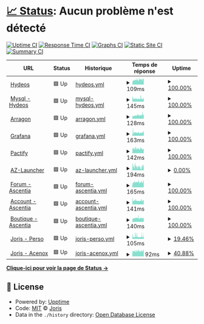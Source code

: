 # [📈 Status](https://JorisPV.github.io/Status): <!--live status--> **Aucun problème n'est détecté**

[![Uptime CI](https://github.com/Acenox/Status/workflows/Uptime%20CI/badge.svg)](https://github.com/Acenox/Status/actions?query=workflow%3A%22Uptime+CI%22)
[![Response Time CI](https://github.com/Acenox/Status/workflows/Response%20Time%20CI/badge.svg)](https://github.com/Acenox/Status/actions?query=workflow%3A%22Response+Time+CI%22)
[![Graphs CI](https://github.com/Acenox/Status/workflows/Graphs%20CI/badge.svg)](https://github.com/Acenox/Status/actions?query=workflow%3A%22Graphs+CI%22)
[![Static Site CI](https://github.com/Acenox/Status/workflows/Static%20Site%20CI/badge.svg)](https://github.com/Acenox/Status/actions?query=workflow%3A%22Static+Site+CI%22)
[![Summary CI](https://github.com/Acenox/Status/workflows/Summary%20CI/badge.svg)](https://github.com/Acenox/Status/actions?query=workflow%3A%22Summary+CI%22)

<!--start: status pages-->
<!-- This summary is generated by Upptime (https://github.com/upptime/upptime) -->
<!-- Do not edit this manually, your changes will be overwritten -->
<!-- prettier-ignore -->
| URL | Status | Historique | Temps de réponse | Uptime |
| --- | ------ | ------- | ------------- | ------ |
| <img alt="" src="https://icons.duckduckgo.com/ip3/hydeos.fr.ico" height="13"> [Hydeos](https://hydeos.fr) | 🟩 Up | [hydeos.yml](https://github.com/JorisPV/Status/commits/HEAD/history/hydeos.yml) | <details><summary><img alt="Temps de réponse" src="./graphs/hydeos/response-time-week.png" height="20"> 109ms</summary><br><a href="https://JorisPV.github.io/Status/history/hydeos"><img alt="Temps de réponse 120" src="https://img.shields.io/endpoint?url=https%3A%2F%2Fraw.githubusercontent.com%2FJorisPV%2FStatus%2FHEAD%2Fapi%2Fhydeos%2Fresponse-time.json"></a><br><a href="https://JorisPV.github.io/Status/history/hydeos"><img alt="24 heures - Temps de réponse 124" src="https://img.shields.io/endpoint?url=https%3A%2F%2Fraw.githubusercontent.com%2FJorisPV%2FStatus%2FHEAD%2Fapi%2Fhydeos%2Fresponse-time-day.json"></a><br><a href="https://JorisPV.github.io/Status/history/hydeos"><img alt="7 jours - Temps de réponse 109" src="https://img.shields.io/endpoint?url=https%3A%2F%2Fraw.githubusercontent.com%2FJorisPV%2FStatus%2FHEAD%2Fapi%2Fhydeos%2Fresponse-time-week.json"></a><br><a href="https://JorisPV.github.io/Status/history/hydeos"><img alt="30 jours - Temps de réponse 106" src="https://img.shields.io/endpoint?url=https%3A%2F%2Fraw.githubusercontent.com%2FJorisPV%2FStatus%2FHEAD%2Fapi%2Fhydeos%2Fresponse-time-month.json"></a><br><a href="https://JorisPV.github.io/Status/history/hydeos"><img alt="365 jours - Temps de réponse 110" src="https://img.shields.io/endpoint?url=https%3A%2F%2Fraw.githubusercontent.com%2FJorisPV%2FStatus%2FHEAD%2Fapi%2Fhydeos%2Fresponse-time-year.json"></a></details> | <details><summary><a href="https://JorisPV.github.io/Status/history/hydeos">100.00%</a></summary><a href="https://JorisPV.github.io/Status/history/hydeos"><img alt="Uptime 99.22%" src="https://img.shields.io/endpoint?url=https%3A%2F%2Fraw.githubusercontent.com%2FJorisPV%2FStatus%2FHEAD%2Fapi%2Fhydeos%2Fuptime.json"></a><br><a href="https://JorisPV.github.io/Status/history/hydeos"><img alt="Dernière 24 heures 100.00%" src="https://img.shields.io/endpoint?url=https%3A%2F%2Fraw.githubusercontent.com%2FJorisPV%2FStatus%2FHEAD%2Fapi%2Fhydeos%2Fuptime-day.json"></a><br><a href="https://JorisPV.github.io/Status/history/hydeos"><img alt="Dernière semaine 100.00%" src="https://img.shields.io/endpoint?url=https%3A%2F%2Fraw.githubusercontent.com%2FJorisPV%2FStatus%2FHEAD%2Fapi%2Fhydeos%2Fuptime-week.json"></a><br><a href="https://JorisPV.github.io/Status/history/hydeos"><img alt="Dernier mois 92.92%" src="https://img.shields.io/endpoint?url=https%3A%2F%2Fraw.githubusercontent.com%2FJorisPV%2FStatus%2FHEAD%2Fapi%2Fhydeos%2Fuptime-month.json"></a><br><a href="https://JorisPV.github.io/Status/history/hydeos"><img alt="Dernière année 98.72%" src="https://img.shields.io/endpoint?url=https%3A%2F%2Fraw.githubusercontent.com%2FJorisPV%2FStatus%2FHEAD%2Fapi%2Fhydeos%2Fuptime-year.json"></a></details>
| <img alt="" src="https://icons.duckduckgo.com/ip3/phpmyadmin.hydeos.fr.ico" height="13"> [Mysql - Hydeos](https://phpmyadmin.hydeos.fr) | 🟩 Up | [mysql-hydeos.yml](https://github.com/JorisPV/Status/commits/HEAD/history/mysql-hydeos.yml) | <details><summary><img alt="Temps de réponse" src="./graphs/mysql-hydeos/response-time-week.png" height="20"> 145ms</summary><br><a href="https://JorisPV.github.io/Status/history/mysql-hydeos"><img alt="Temps de réponse 136" src="https://img.shields.io/endpoint?url=https%3A%2F%2Fraw.githubusercontent.com%2FJorisPV%2FStatus%2FHEAD%2Fapi%2Fmysql-hydeos%2Fresponse-time.json"></a><br><a href="https://JorisPV.github.io/Status/history/mysql-hydeos"><img alt="24 heures - Temps de réponse 147" src="https://img.shields.io/endpoint?url=https%3A%2F%2Fraw.githubusercontent.com%2FJorisPV%2FStatus%2FHEAD%2Fapi%2Fmysql-hydeos%2Fresponse-time-day.json"></a><br><a href="https://JorisPV.github.io/Status/history/mysql-hydeos"><img alt="7 jours - Temps de réponse 145" src="https://img.shields.io/endpoint?url=https%3A%2F%2Fraw.githubusercontent.com%2FJorisPV%2FStatus%2FHEAD%2Fapi%2Fmysql-hydeos%2Fresponse-time-week.json"></a><br><a href="https://JorisPV.github.io/Status/history/mysql-hydeos"><img alt="30 jours - Temps de réponse 136" src="https://img.shields.io/endpoint?url=https%3A%2F%2Fraw.githubusercontent.com%2FJorisPV%2FStatus%2FHEAD%2Fapi%2Fmysql-hydeos%2Fresponse-time-month.json"></a><br><a href="https://JorisPV.github.io/Status/history/mysql-hydeos"><img alt="365 jours - Temps de réponse 136" src="https://img.shields.io/endpoint?url=https%3A%2F%2Fraw.githubusercontent.com%2FJorisPV%2FStatus%2FHEAD%2Fapi%2Fmysql-hydeos%2Fresponse-time-year.json"></a></details> | <details><summary><a href="https://JorisPV.github.io/Status/history/mysql-hydeos">100.00%</a></summary><a href="https://JorisPV.github.io/Status/history/mysql-hydeos"><img alt="Uptime 94.78%" src="https://img.shields.io/endpoint?url=https%3A%2F%2Fraw.githubusercontent.com%2FJorisPV%2FStatus%2FHEAD%2Fapi%2Fmysql-hydeos%2Fuptime.json"></a><br><a href="https://JorisPV.github.io/Status/history/mysql-hydeos"><img alt="Dernière 24 heures 100.00%" src="https://img.shields.io/endpoint?url=https%3A%2F%2Fraw.githubusercontent.com%2FJorisPV%2FStatus%2FHEAD%2Fapi%2Fmysql-hydeos%2Fuptime-day.json"></a><br><a href="https://JorisPV.github.io/Status/history/mysql-hydeos"><img alt="Dernière semaine 100.00%" src="https://img.shields.io/endpoint?url=https%3A%2F%2Fraw.githubusercontent.com%2FJorisPV%2FStatus%2FHEAD%2Fapi%2Fmysql-hydeos%2Fuptime-week.json"></a><br><a href="https://JorisPV.github.io/Status/history/mysql-hydeos"><img alt="Dernier mois 92.92%" src="https://img.shields.io/endpoint?url=https%3A%2F%2Fraw.githubusercontent.com%2FJorisPV%2FStatus%2FHEAD%2Fapi%2Fmysql-hydeos%2Fuptime-month.json"></a><br><a href="https://JorisPV.github.io/Status/history/mysql-hydeos"><img alt="Dernière année 94.78%" src="https://img.shields.io/endpoint?url=https%3A%2F%2Fraw.githubusercontent.com%2FJorisPV%2FStatus%2FHEAD%2Fapi%2Fmysql-hydeos%2Fuptime-year.json"></a></details>
| <img alt="" src="https://icons.duckduckgo.com/ip3/arragon.hydeos.fr.ico" height="13"> [Arragon](https://arragon.hydeos.fr) | 🟩 Up | [arragon.yml](https://github.com/JorisPV/Status/commits/HEAD/history/arragon.yml) | <details><summary><img alt="Temps de réponse" src="./graphs/arragon/response-time-week.png" height="20"> 128ms</summary><br><a href="https://JorisPV.github.io/Status/history/arragon"><img alt="Temps de réponse 122" src="https://img.shields.io/endpoint?url=https%3A%2F%2Fraw.githubusercontent.com%2FJorisPV%2FStatus%2FHEAD%2Fapi%2Farragon%2Fresponse-time.json"></a><br><a href="https://JorisPV.github.io/Status/history/arragon"><img alt="24 heures - Temps de réponse 168" src="https://img.shields.io/endpoint?url=https%3A%2F%2Fraw.githubusercontent.com%2FJorisPV%2FStatus%2FHEAD%2Fapi%2Farragon%2Fresponse-time-day.json"></a><br><a href="https://JorisPV.github.io/Status/history/arragon"><img alt="7 jours - Temps de réponse 128" src="https://img.shields.io/endpoint?url=https%3A%2F%2Fraw.githubusercontent.com%2FJorisPV%2FStatus%2FHEAD%2Fapi%2Farragon%2Fresponse-time-week.json"></a><br><a href="https://JorisPV.github.io/Status/history/arragon"><img alt="30 jours - Temps de réponse 115" src="https://img.shields.io/endpoint?url=https%3A%2F%2Fraw.githubusercontent.com%2FJorisPV%2FStatus%2FHEAD%2Fapi%2Farragon%2Fresponse-time-month.json"></a><br><a href="https://JorisPV.github.io/Status/history/arragon"><img alt="365 jours - Temps de réponse 113" src="https://img.shields.io/endpoint?url=https%3A%2F%2Fraw.githubusercontent.com%2FJorisPV%2FStatus%2FHEAD%2Fapi%2Farragon%2Fresponse-time-year.json"></a></details> | <details><summary><a href="https://JorisPV.github.io/Status/history/arragon">100.00%</a></summary><a href="https://JorisPV.github.io/Status/history/arragon"><img alt="Uptime 99.23%" src="https://img.shields.io/endpoint?url=https%3A%2F%2Fraw.githubusercontent.com%2FJorisPV%2FStatus%2FHEAD%2Fapi%2Farragon%2Fuptime.json"></a><br><a href="https://JorisPV.github.io/Status/history/arragon"><img alt="Dernière 24 heures 100.00%" src="https://img.shields.io/endpoint?url=https%3A%2F%2Fraw.githubusercontent.com%2FJorisPV%2FStatus%2FHEAD%2Fapi%2Farragon%2Fuptime-day.json"></a><br><a href="https://JorisPV.github.io/Status/history/arragon"><img alt="Dernière semaine 100.00%" src="https://img.shields.io/endpoint?url=https%3A%2F%2Fraw.githubusercontent.com%2FJorisPV%2FStatus%2FHEAD%2Fapi%2Farragon%2Fuptime-week.json"></a><br><a href="https://JorisPV.github.io/Status/history/arragon"><img alt="Dernier mois 92.93%" src="https://img.shields.io/endpoint?url=https%3A%2F%2Fraw.githubusercontent.com%2FJorisPV%2FStatus%2FHEAD%2Fapi%2Farragon%2Fuptime-month.json"></a><br><a href="https://JorisPV.github.io/Status/history/arragon"><img alt="Dernière année 98.73%" src="https://img.shields.io/endpoint?url=https%3A%2F%2Fraw.githubusercontent.com%2FJorisPV%2FStatus%2FHEAD%2Fapi%2Farragon%2Fuptime-year.json"></a></details>
| <img alt="" src="https://icons.duckduckgo.com/ip3/grafana.hydeos.fr.ico" height="13"> [Grafana](https://grafana.hydeos.fr) | 🟩 Up | [grafana.yml](https://github.com/JorisPV/Status/commits/HEAD/history/grafana.yml) | <details><summary><img alt="Temps de réponse" src="./graphs/grafana/response-time-week.png" height="20"> 163ms</summary><br><a href="https://JorisPV.github.io/Status/history/grafana"><img alt="Temps de réponse 159" src="https://img.shields.io/endpoint?url=https%3A%2F%2Fraw.githubusercontent.com%2FJorisPV%2FStatus%2FHEAD%2Fapi%2Fgrafana%2Fresponse-time.json"></a><br><a href="https://JorisPV.github.io/Status/history/grafana"><img alt="24 heures - Temps de réponse 183" src="https://img.shields.io/endpoint?url=https%3A%2F%2Fraw.githubusercontent.com%2FJorisPV%2FStatus%2FHEAD%2Fapi%2Fgrafana%2Fresponse-time-day.json"></a><br><a href="https://JorisPV.github.io/Status/history/grafana"><img alt="7 jours - Temps de réponse 163" src="https://img.shields.io/endpoint?url=https%3A%2F%2Fraw.githubusercontent.com%2FJorisPV%2FStatus%2FHEAD%2Fapi%2Fgrafana%2Fresponse-time-week.json"></a><br><a href="https://JorisPV.github.io/Status/history/grafana"><img alt="30 jours - Temps de réponse 162" src="https://img.shields.io/endpoint?url=https%3A%2F%2Fraw.githubusercontent.com%2FJorisPV%2FStatus%2FHEAD%2Fapi%2Fgrafana%2Fresponse-time-month.json"></a><br><a href="https://JorisPV.github.io/Status/history/grafana"><img alt="365 jours - Temps de réponse 159" src="https://img.shields.io/endpoint?url=https%3A%2F%2Fraw.githubusercontent.com%2FJorisPV%2FStatus%2FHEAD%2Fapi%2Fgrafana%2Fresponse-time-year.json"></a></details> | <details><summary><a href="https://JorisPV.github.io/Status/history/grafana">100.00%</a></summary><a href="https://JorisPV.github.io/Status/history/grafana"><img alt="Uptime 95.43%" src="https://img.shields.io/endpoint?url=https%3A%2F%2Fraw.githubusercontent.com%2FJorisPV%2FStatus%2FHEAD%2Fapi%2Fgrafana%2Fuptime.json"></a><br><a href="https://JorisPV.github.io/Status/history/grafana"><img alt="Dernière 24 heures 100.00%" src="https://img.shields.io/endpoint?url=https%3A%2F%2Fraw.githubusercontent.com%2FJorisPV%2FStatus%2FHEAD%2Fapi%2Fgrafana%2Fuptime-day.json"></a><br><a href="https://JorisPV.github.io/Status/history/grafana"><img alt="Dernière semaine 100.00%" src="https://img.shields.io/endpoint?url=https%3A%2F%2Fraw.githubusercontent.com%2FJorisPV%2FStatus%2FHEAD%2Fapi%2Fgrafana%2Fuptime-week.json"></a><br><a href="https://JorisPV.github.io/Status/history/grafana"><img alt="Dernier mois 92.89%" src="https://img.shields.io/endpoint?url=https%3A%2F%2Fraw.githubusercontent.com%2FJorisPV%2FStatus%2FHEAD%2Fapi%2Fgrafana%2Fuptime-month.json"></a><br><a href="https://JorisPV.github.io/Status/history/grafana"><img alt="Dernière année 95.43%" src="https://img.shields.io/endpoint?url=https%3A%2F%2Fraw.githubusercontent.com%2FJorisPV%2FStatus%2FHEAD%2Fapi%2Fgrafana%2Fuptime-year.json"></a></details>
| <img alt="" src="https://icons.duckduckgo.com/ip3/www.pactify.fr.ico" height="13"> [Pactify](https://www.pactify.fr/) | 🟩 Up | [pactify.yml](https://github.com/JorisPV/Status/commits/HEAD/history/pactify.yml) | <details><summary><img alt="Temps de réponse" src="./graphs/pactify/response-time-week.png" height="20"> 142ms</summary><br><a href="https://JorisPV.github.io/Status/history/pactify"><img alt="Temps de réponse 216" src="https://img.shields.io/endpoint?url=https%3A%2F%2Fraw.githubusercontent.com%2FJorisPV%2FStatus%2FHEAD%2Fapi%2Fpactify%2Fresponse-time.json"></a><br><a href="https://JorisPV.github.io/Status/history/pactify"><img alt="24 heures - Temps de réponse 133" src="https://img.shields.io/endpoint?url=https%3A%2F%2Fraw.githubusercontent.com%2FJorisPV%2FStatus%2FHEAD%2Fapi%2Fpactify%2Fresponse-time-day.json"></a><br><a href="https://JorisPV.github.io/Status/history/pactify"><img alt="7 jours - Temps de réponse 142" src="https://img.shields.io/endpoint?url=https%3A%2F%2Fraw.githubusercontent.com%2FJorisPV%2FStatus%2FHEAD%2Fapi%2Fpactify%2Fresponse-time-week.json"></a><br><a href="https://JorisPV.github.io/Status/history/pactify"><img alt="30 jours - Temps de réponse 130" src="https://img.shields.io/endpoint?url=https%3A%2F%2Fraw.githubusercontent.com%2FJorisPV%2FStatus%2FHEAD%2Fapi%2Fpactify%2Fresponse-time-month.json"></a><br><a href="https://JorisPV.github.io/Status/history/pactify"><img alt="365 jours - Temps de réponse 185" src="https://img.shields.io/endpoint?url=https%3A%2F%2Fraw.githubusercontent.com%2FJorisPV%2FStatus%2FHEAD%2Fapi%2Fpactify%2Fresponse-time-year.json"></a></details> | <details><summary><a href="https://JorisPV.github.io/Status/history/pactify">100.00%</a></summary><a href="https://JorisPV.github.io/Status/history/pactify"><img alt="Uptime 99.92%" src="https://img.shields.io/endpoint?url=https%3A%2F%2Fraw.githubusercontent.com%2FJorisPV%2FStatus%2FHEAD%2Fapi%2Fpactify%2Fuptime.json"></a><br><a href="https://JorisPV.github.io/Status/history/pactify"><img alt="Dernière 24 heures 100.00%" src="https://img.shields.io/endpoint?url=https%3A%2F%2Fraw.githubusercontent.com%2FJorisPV%2FStatus%2FHEAD%2Fapi%2Fpactify%2Fuptime-day.json"></a><br><a href="https://JorisPV.github.io/Status/history/pactify"><img alt="Dernière semaine 100.00%" src="https://img.shields.io/endpoint?url=https%3A%2F%2Fraw.githubusercontent.com%2FJorisPV%2FStatus%2FHEAD%2Fapi%2Fpactify%2Fuptime-week.json"></a><br><a href="https://JorisPV.github.io/Status/history/pactify"><img alt="Dernier mois 100.00%" src="https://img.shields.io/endpoint?url=https%3A%2F%2Fraw.githubusercontent.com%2FJorisPV%2FStatus%2FHEAD%2Fapi%2Fpactify%2Fuptime-month.json"></a><br><a href="https://JorisPV.github.io/Status/history/pactify"><img alt="Dernière année 99.90%" src="https://img.shields.io/endpoint?url=https%3A%2F%2Fraw.githubusercontent.com%2FJorisPV%2FStatus%2FHEAD%2Fapi%2Fpactify%2Fuptime-year.json"></a></details>
| <img alt="" src="https://icons.duckduckgo.com/ip3/az-launcher.nz.ico" height="13"> [AZ-Launcher](https://az-launcher.nz/) | 🟩 Up | [az-launcher.yml](https://github.com/JorisPV/Status/commits/HEAD/history/az-launcher.yml) | <details><summary><img alt="Temps de réponse" src="./graphs/az-launcher/response-time-week.png" height="20"> 194ms</summary><br><a href="https://JorisPV.github.io/Status/history/az-launcher"><img alt="Temps de réponse 354" src="https://img.shields.io/endpoint?url=https%3A%2F%2Fraw.githubusercontent.com%2FJorisPV%2FStatus%2FHEAD%2Fapi%2Faz-launcher%2Fresponse-time.json"></a><br><a href="https://JorisPV.github.io/Status/history/az-launcher"><img alt="24 heures - Temps de réponse 232" src="https://img.shields.io/endpoint?url=https%3A%2F%2Fraw.githubusercontent.com%2FJorisPV%2FStatus%2FHEAD%2Fapi%2Faz-launcher%2Fresponse-time-day.json"></a><br><a href="https://JorisPV.github.io/Status/history/az-launcher"><img alt="7 jours - Temps de réponse 194" src="https://img.shields.io/endpoint?url=https%3A%2F%2Fraw.githubusercontent.com%2FJorisPV%2FStatus%2FHEAD%2Fapi%2Faz-launcher%2Fresponse-time-week.json"></a><br><a href="https://JorisPV.github.io/Status/history/az-launcher"><img alt="30 jours - Temps de réponse 187" src="https://img.shields.io/endpoint?url=https%3A%2F%2Fraw.githubusercontent.com%2FJorisPV%2FStatus%2FHEAD%2Fapi%2Faz-launcher%2Fresponse-time-month.json"></a><br><a href="https://JorisPV.github.io/Status/history/az-launcher"><img alt="365 jours - Temps de réponse 331" src="https://img.shields.io/endpoint?url=https%3A%2F%2Fraw.githubusercontent.com%2FJorisPV%2FStatus%2FHEAD%2Fapi%2Faz-launcher%2Fresponse-time-year.json"></a></details> | <details><summary><a href="https://JorisPV.github.io/Status/history/az-launcher">0.00%</a></summary><a href="https://JorisPV.github.io/Status/history/az-launcher"><img alt="Uptime 96.12%" src="https://img.shields.io/endpoint?url=https%3A%2F%2Fraw.githubusercontent.com%2FJorisPV%2FStatus%2FHEAD%2Fapi%2Faz-launcher%2Fuptime.json"></a><br><a href="https://JorisPV.github.io/Status/history/az-launcher"><img alt="Dernière 24 heures 0.00%" src="https://img.shields.io/endpoint?url=https%3A%2F%2Fraw.githubusercontent.com%2FJorisPV%2FStatus%2FHEAD%2Fapi%2Faz-launcher%2Fuptime-day.json"></a><br><a href="https://JorisPV.github.io/Status/history/az-launcher"><img alt="Dernière semaine 0.00%" src="https://img.shields.io/endpoint?url=https%3A%2F%2Fraw.githubusercontent.com%2FJorisPV%2FStatus%2FHEAD%2Fapi%2Faz-launcher%2Fuptime-week.json"></a><br><a href="https://JorisPV.github.io/Status/history/az-launcher"><img alt="Dernier mois 26.63%" src="https://img.shields.io/endpoint?url=https%3A%2F%2Fraw.githubusercontent.com%2FJorisPV%2FStatus%2FHEAD%2Fapi%2Faz-launcher%2Fuptime-month.json"></a><br><a href="https://JorisPV.github.io/Status/history/az-launcher"><img alt="Dernière année 93.81%" src="https://img.shields.io/endpoint?url=https%3A%2F%2Fraw.githubusercontent.com%2FJorisPV%2FStatus%2FHEAD%2Fapi%2Faz-launcher%2Fuptime-year.json"></a></details>
| <img alt="" src="https://icons.duckduckgo.com/ip3/community.ascentia.fr.ico" height="13"> [Forum - Ascentia](https://community.ascentia.fr/) | 🟩 Up | [forum-ascentia.yml](https://github.com/JorisPV/Status/commits/HEAD/history/forum-ascentia.yml) | <details><summary><img alt="Temps de réponse" src="./graphs/forum-ascentia/response-time-week.png" height="20"> 165ms</summary><br><a href="https://JorisPV.github.io/Status/history/forum-ascentia"><img alt="Temps de réponse 252" src="https://img.shields.io/endpoint?url=https%3A%2F%2Fraw.githubusercontent.com%2FJorisPV%2FStatus%2FHEAD%2Fapi%2Fforum-ascentia%2Fresponse-time.json"></a><br><a href="https://JorisPV.github.io/Status/history/forum-ascentia"><img alt="24 heures - Temps de réponse 168" src="https://img.shields.io/endpoint?url=https%3A%2F%2Fraw.githubusercontent.com%2FJorisPV%2FStatus%2FHEAD%2Fapi%2Fforum-ascentia%2Fresponse-time-day.json"></a><br><a href="https://JorisPV.github.io/Status/history/forum-ascentia"><img alt="7 jours - Temps de réponse 165" src="https://img.shields.io/endpoint?url=https%3A%2F%2Fraw.githubusercontent.com%2FJorisPV%2FStatus%2FHEAD%2Fapi%2Fforum-ascentia%2Fresponse-time-week.json"></a><br><a href="https://JorisPV.github.io/Status/history/forum-ascentia"><img alt="30 jours - Temps de réponse 159" src="https://img.shields.io/endpoint?url=https%3A%2F%2Fraw.githubusercontent.com%2FJorisPV%2FStatus%2FHEAD%2Fapi%2Fforum-ascentia%2Fresponse-time-month.json"></a><br><a href="https://JorisPV.github.io/Status/history/forum-ascentia"><img alt="365 jours - Temps de réponse 245" src="https://img.shields.io/endpoint?url=https%3A%2F%2Fraw.githubusercontent.com%2FJorisPV%2FStatus%2FHEAD%2Fapi%2Fforum-ascentia%2Fresponse-time-year.json"></a></details> | <details><summary><a href="https://JorisPV.github.io/Status/history/forum-ascentia">100.00%</a></summary><a href="https://JorisPV.github.io/Status/history/forum-ascentia"><img alt="Uptime 99.79%" src="https://img.shields.io/endpoint?url=https%3A%2F%2Fraw.githubusercontent.com%2FJorisPV%2FStatus%2FHEAD%2Fapi%2Fforum-ascentia%2Fuptime.json"></a><br><a href="https://JorisPV.github.io/Status/history/forum-ascentia"><img alt="Dernière 24 heures 100.00%" src="https://img.shields.io/endpoint?url=https%3A%2F%2Fraw.githubusercontent.com%2FJorisPV%2FStatus%2FHEAD%2Fapi%2Fforum-ascentia%2Fuptime-day.json"></a><br><a href="https://JorisPV.github.io/Status/history/forum-ascentia"><img alt="Dernière semaine 100.00%" src="https://img.shields.io/endpoint?url=https%3A%2F%2Fraw.githubusercontent.com%2FJorisPV%2FStatus%2FHEAD%2Fapi%2Fforum-ascentia%2Fuptime-week.json"></a><br><a href="https://JorisPV.github.io/Status/history/forum-ascentia"><img alt="Dernier mois 100.00%" src="https://img.shields.io/endpoint?url=https%3A%2F%2Fraw.githubusercontent.com%2FJorisPV%2FStatus%2FHEAD%2Fapi%2Fforum-ascentia%2Fuptime-month.json"></a><br><a href="https://JorisPV.github.io/Status/history/forum-ascentia"><img alt="Dernière année 99.91%" src="https://img.shields.io/endpoint?url=https%3A%2F%2Fraw.githubusercontent.com%2FJorisPV%2FStatus%2FHEAD%2Fapi%2Fforum-ascentia%2Fuptime-year.json"></a></details>
| <img alt="" src="https://icons.duckduckgo.com/ip3/account.ascentia.fr.ico" height="13"> [Account - Ascentia](https://account.ascentia.fr/) | 🟩 Up | [account-ascentia.yml](https://github.com/JorisPV/Status/commits/HEAD/history/account-ascentia.yml) | <details><summary><img alt="Temps de réponse" src="./graphs/account-ascentia/response-time-week.png" height="20"> 141ms</summary><br><a href="https://JorisPV.github.io/Status/history/account-ascentia"><img alt="Temps de réponse 253" src="https://img.shields.io/endpoint?url=https%3A%2F%2Fraw.githubusercontent.com%2FJorisPV%2FStatus%2FHEAD%2Fapi%2Faccount-ascentia%2Fresponse-time.json"></a><br><a href="https://JorisPV.github.io/Status/history/account-ascentia"><img alt="24 heures - Temps de réponse 154" src="https://img.shields.io/endpoint?url=https%3A%2F%2Fraw.githubusercontent.com%2FJorisPV%2FStatus%2FHEAD%2Fapi%2Faccount-ascentia%2Fresponse-time-day.json"></a><br><a href="https://JorisPV.github.io/Status/history/account-ascentia"><img alt="7 jours - Temps de réponse 141" src="https://img.shields.io/endpoint?url=https%3A%2F%2Fraw.githubusercontent.com%2FJorisPV%2FStatus%2FHEAD%2Fapi%2Faccount-ascentia%2Fresponse-time-week.json"></a><br><a href="https://JorisPV.github.io/Status/history/account-ascentia"><img alt="30 jours - Temps de réponse 138" src="https://img.shields.io/endpoint?url=https%3A%2F%2Fraw.githubusercontent.com%2FJorisPV%2FStatus%2FHEAD%2Fapi%2Faccount-ascentia%2Fresponse-time-month.json"></a><br><a href="https://JorisPV.github.io/Status/history/account-ascentia"><img alt="365 jours - Temps de réponse 225" src="https://img.shields.io/endpoint?url=https%3A%2F%2Fraw.githubusercontent.com%2FJorisPV%2FStatus%2FHEAD%2Fapi%2Faccount-ascentia%2Fresponse-time-year.json"></a></details> | <details><summary><a href="https://JorisPV.github.io/Status/history/account-ascentia">100.00%</a></summary><a href="https://JorisPV.github.io/Status/history/account-ascentia"><img alt="Uptime 65.56%" src="https://img.shields.io/endpoint?url=https%3A%2F%2Fraw.githubusercontent.com%2FJorisPV%2FStatus%2FHEAD%2Fapi%2Faccount-ascentia%2Fuptime.json"></a><br><a href="https://JorisPV.github.io/Status/history/account-ascentia"><img alt="Dernière 24 heures 100.00%" src="https://img.shields.io/endpoint?url=https%3A%2F%2Fraw.githubusercontent.com%2FJorisPV%2FStatus%2FHEAD%2Fapi%2Faccount-ascentia%2Fuptime-day.json"></a><br><a href="https://JorisPV.github.io/Status/history/account-ascentia"><img alt="Dernière semaine 100.00%" src="https://img.shields.io/endpoint?url=https%3A%2F%2Fraw.githubusercontent.com%2FJorisPV%2FStatus%2FHEAD%2Fapi%2Faccount-ascentia%2Fuptime-week.json"></a><br><a href="https://JorisPV.github.io/Status/history/account-ascentia"><img alt="Dernier mois 100.00%" src="https://img.shields.io/endpoint?url=https%3A%2F%2Fraw.githubusercontent.com%2FJorisPV%2FStatus%2FHEAD%2Fapi%2Faccount-ascentia%2Fuptime-month.json"></a><br><a href="https://JorisPV.github.io/Status/history/account-ascentia"><img alt="Dernière année 43.50%" src="https://img.shields.io/endpoint?url=https%3A%2F%2Fraw.githubusercontent.com%2FJorisPV%2FStatus%2FHEAD%2Fapi%2Faccount-ascentia%2Fuptime-year.json"></a></details>
| <img alt="" src="https://icons.duckduckgo.com/ip3/store.ascentia.fr.ico" height="13"> [Boutique - Ascentia](https://store.ascentia.fr/) | 🟩 Up | [boutique-ascentia.yml](https://github.com/JorisPV/Status/commits/HEAD/history/boutique-ascentia.yml) | <details><summary><img alt="Temps de réponse" src="./graphs/boutique-ascentia/response-time-week.png" height="20"> 140ms</summary><br><a href="https://JorisPV.github.io/Status/history/boutique-ascentia"><img alt="Temps de réponse 173" src="https://img.shields.io/endpoint?url=https%3A%2F%2Fraw.githubusercontent.com%2FJorisPV%2FStatus%2FHEAD%2Fapi%2Fboutique-ascentia%2Fresponse-time.json"></a><br><a href="https://JorisPV.github.io/Status/history/boutique-ascentia"><img alt="24 heures - Temps de réponse 138" src="https://img.shields.io/endpoint?url=https%3A%2F%2Fraw.githubusercontent.com%2FJorisPV%2FStatus%2FHEAD%2Fapi%2Fboutique-ascentia%2Fresponse-time-day.json"></a><br><a href="https://JorisPV.github.io/Status/history/boutique-ascentia"><img alt="7 jours - Temps de réponse 140" src="https://img.shields.io/endpoint?url=https%3A%2F%2Fraw.githubusercontent.com%2FJorisPV%2FStatus%2FHEAD%2Fapi%2Fboutique-ascentia%2Fresponse-time-week.json"></a><br><a href="https://JorisPV.github.io/Status/history/boutique-ascentia"><img alt="30 jours - Temps de réponse 136" src="https://img.shields.io/endpoint?url=https%3A%2F%2Fraw.githubusercontent.com%2FJorisPV%2FStatus%2FHEAD%2Fapi%2Fboutique-ascentia%2Fresponse-time-month.json"></a><br><a href="https://JorisPV.github.io/Status/history/boutique-ascentia"><img alt="365 jours - Temps de réponse 160" src="https://img.shields.io/endpoint?url=https%3A%2F%2Fraw.githubusercontent.com%2FJorisPV%2FStatus%2FHEAD%2Fapi%2Fboutique-ascentia%2Fresponse-time-year.json"></a></details> | <details><summary><a href="https://JorisPV.github.io/Status/history/boutique-ascentia">100.00%</a></summary><a href="https://JorisPV.github.io/Status/history/boutique-ascentia"><img alt="Uptime 99.92%" src="https://img.shields.io/endpoint?url=https%3A%2F%2Fraw.githubusercontent.com%2FJorisPV%2FStatus%2FHEAD%2Fapi%2Fboutique-ascentia%2Fuptime.json"></a><br><a href="https://JorisPV.github.io/Status/history/boutique-ascentia"><img alt="Dernière 24 heures 100.00%" src="https://img.shields.io/endpoint?url=https%3A%2F%2Fraw.githubusercontent.com%2FJorisPV%2FStatus%2FHEAD%2Fapi%2Fboutique-ascentia%2Fuptime-day.json"></a><br><a href="https://JorisPV.github.io/Status/history/boutique-ascentia"><img alt="Dernière semaine 100.00%" src="https://img.shields.io/endpoint?url=https%3A%2F%2Fraw.githubusercontent.com%2FJorisPV%2FStatus%2FHEAD%2Fapi%2Fboutique-ascentia%2Fuptime-week.json"></a><br><a href="https://JorisPV.github.io/Status/history/boutique-ascentia"><img alt="Dernier mois 100.00%" src="https://img.shields.io/endpoint?url=https%3A%2F%2Fraw.githubusercontent.com%2FJorisPV%2FStatus%2FHEAD%2Fapi%2Fboutique-ascentia%2Fuptime-month.json"></a><br><a href="https://JorisPV.github.io/Status/history/boutique-ascentia"><img alt="Dernière année 99.90%" src="https://img.shields.io/endpoint?url=https%3A%2F%2Fraw.githubusercontent.com%2FJorisPV%2FStatus%2FHEAD%2Fapi%2Fboutique-ascentia%2Fuptime-year.json"></a></details>
| <img alt="" src="https://icons.duckduckgo.com/ip3/joris-parmentier.fr.ico" height="13"> [Joris - Perso](https://joris-parmentier.fr) | 🟩 Up | [joris-perso.yml](https://github.com/JorisPV/Status/commits/HEAD/history/joris-perso.yml) | <details><summary><img alt="Temps de réponse" src="./graphs/joris-perso/response-time-week.png" height="20"> 105ms</summary><br><a href="https://JorisPV.github.io/Status/history/joris-perso"><img alt="Temps de réponse 94" src="https://img.shields.io/endpoint?url=https%3A%2F%2Fraw.githubusercontent.com%2FJorisPV%2FStatus%2FHEAD%2Fapi%2Fjoris-perso%2Fresponse-time.json"></a><br><a href="https://JorisPV.github.io/Status/history/joris-perso"><img alt="24 heures - Temps de réponse 127" src="https://img.shields.io/endpoint?url=https%3A%2F%2Fraw.githubusercontent.com%2FJorisPV%2FStatus%2FHEAD%2Fapi%2Fjoris-perso%2Fresponse-time-day.json"></a><br><a href="https://JorisPV.github.io/Status/history/joris-perso"><img alt="7 jours - Temps de réponse 105" src="https://img.shields.io/endpoint?url=https%3A%2F%2Fraw.githubusercontent.com%2FJorisPV%2FStatus%2FHEAD%2Fapi%2Fjoris-perso%2Fresponse-time-week.json"></a><br><a href="https://JorisPV.github.io/Status/history/joris-perso"><img alt="30 jours - Temps de réponse 113" src="https://img.shields.io/endpoint?url=https%3A%2F%2Fraw.githubusercontent.com%2FJorisPV%2FStatus%2FHEAD%2Fapi%2Fjoris-perso%2Fresponse-time-month.json"></a><br><a href="https://JorisPV.github.io/Status/history/joris-perso"><img alt="365 jours - Temps de réponse 93" src="https://img.shields.io/endpoint?url=https%3A%2F%2Fraw.githubusercontent.com%2FJorisPV%2FStatus%2FHEAD%2Fapi%2Fjoris-perso%2Fresponse-time-year.json"></a></details> | <details><summary><a href="https://JorisPV.github.io/Status/history/joris-perso">19.46%</a></summary><a href="https://JorisPV.github.io/Status/history/joris-perso"><img alt="Uptime 98.90%" src="https://img.shields.io/endpoint?url=https%3A%2F%2Fraw.githubusercontent.com%2FJorisPV%2FStatus%2FHEAD%2Fapi%2Fjoris-perso%2Fuptime.json"></a><br><a href="https://JorisPV.github.io/Status/history/joris-perso"><img alt="Dernière 24 heures 0.00%" src="https://img.shields.io/endpoint?url=https%3A%2F%2Fraw.githubusercontent.com%2FJorisPV%2FStatus%2FHEAD%2Fapi%2Fjoris-perso%2Fuptime-day.json"></a><br><a href="https://JorisPV.github.io/Status/history/joris-perso"><img alt="Dernière semaine 19.46%" src="https://img.shields.io/endpoint?url=https%3A%2F%2Fraw.githubusercontent.com%2FJorisPV%2FStatus%2FHEAD%2Fapi%2Fjoris-perso%2Fuptime-week.json"></a><br><a href="https://JorisPV.github.io/Status/history/joris-perso"><img alt="Dernier mois 81.20%" src="https://img.shields.io/endpoint?url=https%3A%2F%2Fraw.githubusercontent.com%2FJorisPV%2FStatus%2FHEAD%2Fapi%2Fjoris-perso%2Fuptime-month.json"></a><br><a href="https://JorisPV.github.io/Status/history/joris-perso"><img alt="Dernière année 98.28%" src="https://img.shields.io/endpoint?url=https%3A%2F%2Fraw.githubusercontent.com%2FJorisPV%2FStatus%2FHEAD%2Fapi%2Fjoris-perso%2Fuptime-year.json"></a></details>
| <img alt="" src="https://icons.duckduckgo.com/ip3/acenox.fr.ico" height="13"> [Joris - Acenox](https://acenox.fr) | 🟩 Up | [joris-acenox.yml](https://github.com/JorisPV/Status/commits/HEAD/history/joris-acenox.yml) | <details><summary><img alt="Temps de réponse" src="./graphs/joris-acenox/response-time-week.png" height="20"> 92ms</summary><br><a href="https://JorisPV.github.io/Status/history/joris-acenox"><img alt="Temps de réponse 85" src="https://img.shields.io/endpoint?url=https%3A%2F%2Fraw.githubusercontent.com%2FJorisPV%2FStatus%2FHEAD%2Fapi%2Fjoris-acenox%2Fresponse-time.json"></a><br><a href="https://JorisPV.github.io/Status/history/joris-acenox"><img alt="24 heures - Temps de réponse 99" src="https://img.shields.io/endpoint?url=https%3A%2F%2Fraw.githubusercontent.com%2FJorisPV%2FStatus%2FHEAD%2Fapi%2Fjoris-acenox%2Fresponse-time-day.json"></a><br><a href="https://JorisPV.github.io/Status/history/joris-acenox"><img alt="7 jours - Temps de réponse 92" src="https://img.shields.io/endpoint?url=https%3A%2F%2Fraw.githubusercontent.com%2FJorisPV%2FStatus%2FHEAD%2Fapi%2Fjoris-acenox%2Fresponse-time-week.json"></a><br><a href="https://JorisPV.github.io/Status/history/joris-acenox"><img alt="30 jours - Temps de réponse 96" src="https://img.shields.io/endpoint?url=https%3A%2F%2Fraw.githubusercontent.com%2FJorisPV%2FStatus%2FHEAD%2Fapi%2Fjoris-acenox%2Fresponse-time-month.json"></a><br><a href="https://JorisPV.github.io/Status/history/joris-acenox"><img alt="365 jours - Temps de réponse 85" src="https://img.shields.io/endpoint?url=https%3A%2F%2Fraw.githubusercontent.com%2FJorisPV%2FStatus%2FHEAD%2Fapi%2Fjoris-acenox%2Fresponse-time-year.json"></a></details> | <details><summary><a href="https://JorisPV.github.io/Status/history/joris-acenox">40.88%</a></summary><a href="https://JorisPV.github.io/Status/history/joris-acenox"><img alt="Uptime 96.55%" src="https://img.shields.io/endpoint?url=https%3A%2F%2Fraw.githubusercontent.com%2FJorisPV%2FStatus%2FHEAD%2Fapi%2Fjoris-acenox%2Fuptime.json"></a><br><a href="https://JorisPV.github.io/Status/history/joris-acenox"><img alt="Dernière 24 heures 100.00%" src="https://img.shields.io/endpoint?url=https%3A%2F%2Fraw.githubusercontent.com%2FJorisPV%2FStatus%2FHEAD%2Fapi%2Fjoris-acenox%2Fuptime-day.json"></a><br><a href="https://JorisPV.github.io/Status/history/joris-acenox"><img alt="Dernière semaine 40.88%" src="https://img.shields.io/endpoint?url=https%3A%2F%2Fraw.githubusercontent.com%2FJorisPV%2FStatus%2FHEAD%2Fapi%2Fjoris-acenox%2Fuptime-week.json"></a><br><a href="https://JorisPV.github.io/Status/history/joris-acenox"><img alt="Dernier mois 46.17%" src="https://img.shields.io/endpoint?url=https%3A%2F%2Fraw.githubusercontent.com%2FJorisPV%2FStatus%2FHEAD%2Fapi%2Fjoris-acenox%2Fuptime-month.json"></a><br><a href="https://JorisPV.github.io/Status/history/joris-acenox"><img alt="Dernière année 94.46%" src="https://img.shields.io/endpoint?url=https%3A%2F%2Fraw.githubusercontent.com%2FJorisPV%2FStatus%2FHEAD%2Fapi%2Fjoris-acenox%2Fuptime-year.json"></a></details>

<!--end: status pages-->

[**Clique-ici pour voir la page de Status →**](https://jorispv.github.io/Status)

## 📄 License

- Powered by: [Upptime](https://github.com/upptime/upptime)
- Code: [MIT](./LICENSE) © [Joris](https://hydeos.fr)
- Data in the `./history` directory: [Open Database License](https://opendatacommons.org/licenses/odbl/1-0/)
